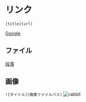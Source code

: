 # リンク

`[title](url)`

[Google](https://www.google.com/)


## ファイル
[段落](段落.md)

## 画像
`![タイトル](画像ファイルパス)`
![rabbit](../rabbit.png)